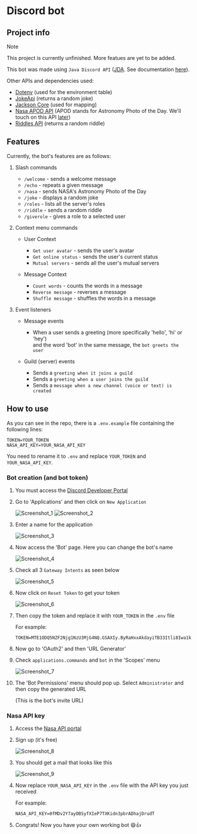 # Discord bot
## Project info
> [!NOTE]
> This project is currently unfinished. More featues are yet to be added.
  
This bot was made using `Java Discord API` ([JDA](https://github.com/discord-jda/JDA). See documentation [here](https://jda.wiki/)).

Other APIs and dependencies used:
- [Dotenv](https://github.com/cdimascio/dotenv-java) (used for the environment table)
- [JokeApi](https://github.com/khurozov/jokeapi-java) (returns a random joke)
- [Jackson Core](https://mvnrepository.com/artifact/com.fasterxml.jackson.core/jackson-core) (used for mapping)
- [Nasa APOD API](https://api.nasa.gov) (APOD stands for Astronomy Photo of the Day. We'll touch on this API [later](https://github.com/bellrazvan/discord-bot#nasa-api-key))
- [Riddles API](https://riddles-api.vercel.app) (returns a random riddle)

## Features
Currently, the bot's features are as follows:
1. Slash commands
    - `/welcome` - sends a welcome message
    - `/echo` - repeats a given message
    - `/nasa` - sends NASA's Astronomy Photo of the Day
    - `/joke` - displays a random joke
    - `/roles` - lists all the server's roles
    - `/riddle` - sends a random riddle
    - `/giverole` - gives a role to a selected user
      
2. Context menu commands
    - User Context
        * `Get user avatar` - sends the user's avatar 
        * `Get online status` - sends the user's current status
        * `Mutual servers` - sends all the user's mutual servers
          
    - Message Context
        * `Count words` - counts the words in a message
        * `Reverse message` - reverses a message
        * `Shuffle message` - shuffles the words in a message

3. Event listeners
    - Message events
        * When a user sends a greeting (more specifically 'hello', 'hi' or 'hey')  
          and the word 'bot' in the same message, the `bot greets the user`
          
    - Guild (server) events
        * Sends a `greeting when it joins a guild`
        * Sends a `greeting when a user joins the guild`
        * Sends a `message when a new channel (voice or text) is created`

## How to use
As you can see in the repo, there is a `.env.example` file containing the following lines:

```.env
TOKEN=YOUR_TOKEN
NASA_API_KEY=YOUR_NASA_API_KEY
```

You need to rename it to `.env` and replace `YOUR_TOKEN` and `YOUR_NASA_API_KEY`.

### Bot creation (and bot token)
1. You must access the [Discord Developer Portal](https://discord.com/developers/applications)
   
2. Go to 'Applications' and then click on `New Application`

    ![Screenshot_1](https://github.com/bellrazvan/discord-bot/assets/90152385/0e03e2db-3cbd-4902-a1b5-90e6addb1d64)
    ![Screenshot_2](https://github.com/bellrazvan/discord-bot/assets/90152385/638d70f0-c778-4010-97bd-d9d3246a4909)

3. Enter a name for the application
   
   ![Screenshot_3](https://github.com/bellrazvan/discord-bot/assets/90152385/5224b3e4-012d-4904-97a4-23ab34166ea3)

4. Now access the 'Bot' page. Here you can change the bot's name

   ![Screenshot_4](https://github.com/bellrazvan/discord-bot/assets/90152385/394d8899-e684-40e6-a4b5-477cab9afa6c)

5. Check all 3 `Gateway Intents` as seen below
   
   ![Screenshot_5](https://github.com/bellrazvan/discord-bot/assets/90152385/df81b037-fd77-472f-9692-94a7d003fbf8)

6. Now click on `Reset Token` to get your token

   ![Screenshot_6](https://github.com/bellrazvan/discord-bot/assets/90152385/87f8897e-4482-4225-bb61-9097f45ec6e1)

7. Then copy the token and replace it with `YOUR_TOKEN` in the `.env` file

    For example:
    ```.env
    TOKEN=MTE1ODQ5NZF2Njg1NzU3MjG4NQ.GSAXIy.ByRaHxxAkdayiTB33Itli8Iwa1kaS_hU7F4m84F
    ```
    
8. Now go to 'OAuth2' and then 'URL Generator'

9. Check `applications.commands` and `bot` in the 'Scopes' menu
   
   ![Screenshot_7](https://github.com/bellrazvan/discord-bot/assets/90152385/99715586-0fc2-4d1c-a993-2bbfbb55aacf)

10. The 'Bot Permissions' menu should pop up. Select `Administrator` and then copy the generated URL
    
     (This is the bot's invite URL)

### Nasa API key
1. Access the [Nasa API portal](https://api.nasa.gov)
   
2. Sign up (it's free)

   ![Screenshot_8](https://github.com/bellrazvan/discord-bot/assets/90152385/5395abf9-2ec5-4245-a9f4-5c6d8c128d47)

3. You should get a mail that looks like this

   ![Screenshot_9](https://github.com/bellrazvan/discord-bot/assets/90152385/a87c1593-7536-45d6-ac0c-c072cf17c8d7)

4. Now replace `YOUR_NASA_API_KEY` in the `.env` file with the API key you just received 

    For example:
    ```.env
    NASA_API_KEY=0fMDv2Y7ayOBSyfXIeP7TXKidn3pbrADhajDrudT
    ```

5. Congrats! Now you have your own working bot 😄👍

<!-- ADD `HOW TO HOST` -->
